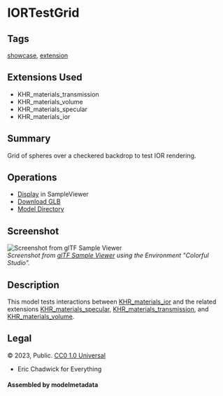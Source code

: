 # IORTestGrid

## Tags

[showcase](../Models-showcase.md), [extension](../Models-extension.md)

## Extensions Used

* KHR_materials_transmission
* KHR_materials_volume
* KHR_materials_specular
* KHR_materials_ior

## Summary

Grid of spheres over a checkered backdrop to test IOR rendering.

## Operations

* [Display](https://github.khronos.org/glTF-Sample-Viewer-Release/?model=https://raw.GithubUserContent.com/KhronosGroup/glTF-Sample-Assets/main/./Models/IORTestGrid/glTF-Binary/IORTestGrid.glb) in SampleViewer
* [Download GLB](https://raw.GithubUserContent.com/KhronosGroup/glTF-Sample-Assets/main/./Models/IORTestGrid/glTF-Binary/IORTestGrid.glb)
* [Model Directory](./)

## Screenshot

![Screenshot from glTF Sample Viewer](screenshot/screenshot_Large.jpg)
<br/>_Screenshot from [glTF Sample Viewer](https://github.khronos.org/glTF-Sample-Viewer-Release/) using the Environment "Colorful Studio"._

## Description

This model tests interactions between [KHR_materials_ior](https://github.com/KhronosGroup/glTF/tree/main/extensions/2.0/Khronos/KHR_materials_ior) and the related extensions [KHR_materials_specular](https://github.com/KhronosGroup/glTF/tree/main/extensions/2.0/Khronos/KHR_materials_specular), [KHR_materials_transmission](https://github.com/KhronosGroup/glTF/tree/main/extensions/2.0/Khronos/KHR_materials_transmission), and [KHR_materials_volume](https://github.com/KhronosGroup/glTF/tree/main/extensions/2.0/Khronos/KHR_materials_volume).

## Legal

&copy; 2023, Public. [CC0 1.0 Universal](https://creativecommons.org/publicdomain/zero/1.0/legalcode)

 - Eric Chadwick for Everything

#### Assembled by modelmetadata